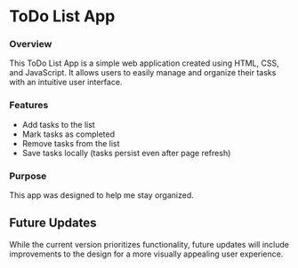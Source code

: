 # ToDo List App

### Overview
This ToDo List App is a simple web application created using HTML, CSS, and JavaScript. It allows users to easily manage and organize their tasks with an intuitive user interface.

### Features
- Add tasks to the list
- Mark tasks as completed
- Remove tasks from the list
- Save tasks locally (tasks persist even after page refresh)

### Purpose
This app was designed to help me stay organized.

## Future Updates
While the current version prioritizes functionality, future updates will include improvements to the design for a more visually appealing user experience.
